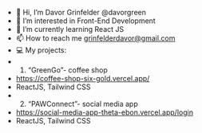 - 👋 Hi, I’m Davor Grinfelder @davorgreen
- 👀 I’m interested in Front-End Development
- 🌱 I’m currently learning React JS
- 📫 How to reach me grinfelderdavor@gmail.com
- 💻 My projects:
- 1. “GreenGo”- coffee shop
- https://coffee-shop-six-gold.vercel.app/
- ReactJS, Tailwind CSS
- 2. “PAWConnect”- social media app
- https://social-media-app-theta-ebon.vercel.app/login
- ReactJS, Tailwind CSS



